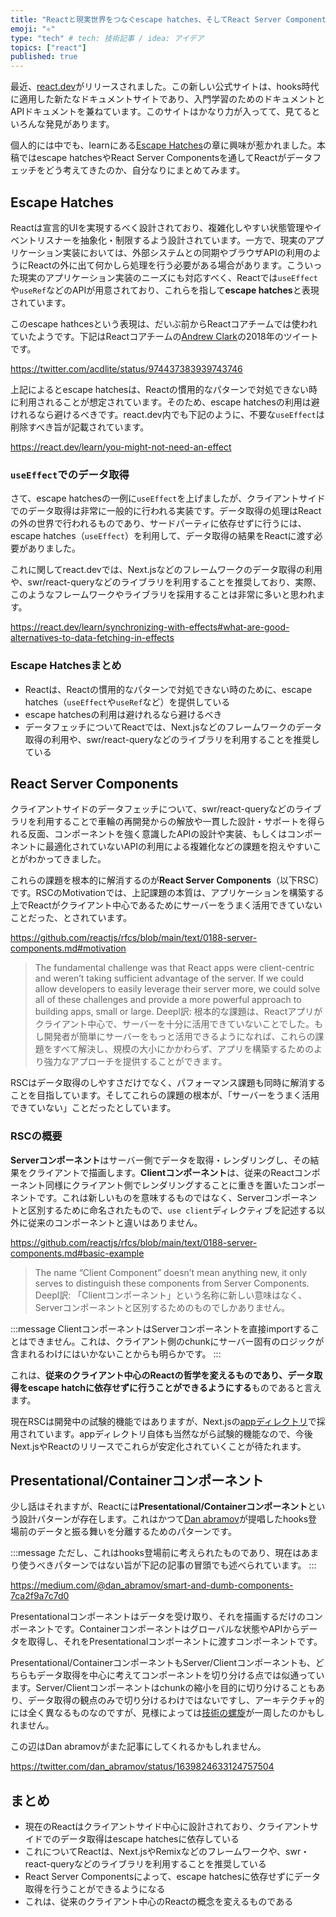 ```yaml
---
title: "Reactと現実世界をつなぐescape hatches、そしてReact Server Components"
emoji: "⚛️"
type: "tech" # tech: 技術記事 / idea: アイデア
topics: ["react"]
published: true
---
```


最近、[react.dev](https://react.dev/)がリリースされました。この新しい公式サイトは、hooks時代に適用した新たなドキュメントサイトであり、入門学習のためのドキュメントとAPIドキュメントを兼ねています。このサイトはかなり力が入ってて、見てるといろんな発見があります。

個人的には中でも、learnにある[Escape Hatches](https://react.dev/learn/escape-hatches)の章に興味が惹かれました。本稿ではescape hatchesやReact Server Componentsを通してReactがデータフェッチをどう考えてきたのか、自分なりにまとめてみます。

## Escape Hatches

Reactは宣言的UIを実現するべく設計されており、複雑化しやすい状態管理やイベントリスナーを抽象化・制限するよう設計されています。一方で、現実のアプリケーション実装においては、外部システムとの同期やブラウザAPIの利用のようにReactの外に出て何かしら処理を行う必要がある場合があります。こういった現実のアプリケーション実装のニーズにも対応すべく、Reactでは`useEffect`や`useRef`などのAPIが用意されており、これらを指して**escape hatches**と表現されています。

このescape hathcesという表現は、だいぶ前からReactコアチームでは使われていたようです。下記はReactコアチームの[Andrew Clark](https://twitter.com/acdlite)の2018年のツイートです。

https://twitter.com/acdlite/status/974437383939743746

上記によるとescape hatchesは、Reactの慣用的なパターンで対処できない時に利用されることが想定されています。そのため、escape hatchesの利用は避けれるなら避けるべきです。react.dev内でも下記のように、不要な`useEffect`は削除すべき旨が記載されています。

https://react.dev/learn/you-might-not-need-an-effect

### `useEffect`でのデータ取得

さて、escape hatchesの一例に`useEffect`を上げましたが、クライアントサイドでのデータ取得は非常に一般的に行われる実装です。データ取得の処理はReactの外の世界で行われるものであり、サードパーティに依存せずに行うには、escape hatches（`useEffect`）を利用して、データ取得の結果をReactに渡す必要がありました。

これに関してreact.devでは、Next.jsなどのフレームワークのデータ取得の利用や、swr/react-queryなどのライブラリを利用することを推奨しており、実際、このようなフレームワークやライブラリを採用することは非常に多いと思われます。

https://react.dev/learn/synchronizing-with-effects#what-are-good-alternatives-to-data-fetching-in-effects

### Escape Hatchesまとめ

- Reactは、Reactの慣用的なパターンで対処できない時のために、escape hatches（`useEffect`や`useRef`など）を提供している
- escape hatchesの利用は避けれるなら避けるべき
- データフェッチについてReactでは、Next.jsなどのフレームワークのデータ取得の利用や、swr/react-queryなどのライブラリを利用することを推奨している

## React Server Components

クライアントサイドのデータフェッチについて、swr/react-queryなどのライブラリを利用することで車輪の再開発からの解放や一貫した設計・サポートを得られる反面、コンポーネントを強く意識したAPIの設計や実装、もしくはコンポーネントに最適化されていないAPIの利用による複雑化などの課題を抱えやすいことがわかってきました。

これらの課題を根本的に解消するのが**React Server Components**（以下RSC）です。RSCのMotivationでは、上記課題の本質は、アプリケーションを構築する上でReactがクライアント中心であるためにサーバーをうまく活用できていないことだった、とされています。

https://github.com/reactjs/rfcs/blob/main/text/0188-server-components.md#motivation

> The fundamental challenge was that React apps were client-centric and weren’t taking sufficient advantage of the server. If we could allow developers to easily leverage their server more, we could solve all of these challenges and provide a more powerful approach to building apps, small or large.
Deepl訳: 根本的な課題は、Reactアプリがクライアント中心で、サーバーを十分に活用できていないことでした。もし開発者が簡単にサーバーをもっと活用できるようになれば、これらの課題をすべて解決し、規模の大小にかかわらず、アプリを構築するためのより強力なアプローチを提供することができます。

RSCはデータ取得のしやすさだけでなく、パフォーマンス課題も同時に解消することを目指しています。そしてこれらの課題の根本が、「サーバーをうまく活用できていない」ことだったとしています。

### RSCの概要

**Serverコンポーネント**はサーバー側でデータを取得・レンダリングし、その結果をクライアントで描画します。**Clientコンポーネント**は、従来のReactコンポーネント同様にクライアント側でレンダリングすることに重きを置いたコンポーネントです。これは新しいものを意味するものではなく、Serverコンポーネントと区別するために命名されたもので、`use client`ディレクティブを記述する以外に従来のコンポーネントと違いはありません。

https://github.com/reactjs/rfcs/blob/main/text/0188-server-components.md#basic-example

> The name “Client Component” doesn’t mean anything new, it only serves to distinguish these components from Server Components.
Deepl訳: 「Clientコンポーネント」という名称に新しい意味はなく、Serverコンポーネントと区別するためのものでしかありません。

:::message
ClientコンポーネントはServerコンポーネントを直接importすることはできません。これは、クライアント側のchunkにサーバー固有のロジックが含まれるわけにはいかないことからも明らかです。
:::

これは、**従来のクライアント中心のReactの哲学を変えるものであり、データ取得をescape hatchに依存せずに行うことができるようにする**ものであると言えます。

現在RSCは開発中の試験的機能ではありますが、Next.jsの[appディレクトリ](https://nextjs.org/docs/advanced-features/custom-app)で採用されています。appディレクトリ自体も当然ながら試験的機能なので、今後Next.jsやReactのリリースでこれらが安定化されていくことが待たれます。

## Presentational/Containerコンポーネント

少し話はそれますが、Reactには**Presentational/Containerコンポーネント**という設計パターンが存在します。これはかつて[Dan abramov](https://twitter.com/dan_abramov)が提唱したhooks登場前のデータと振る舞いを分離するためのパターンです。

:::message
ただし、これはhooks登場前に考えられたものであり、現在はあまり使うべきパターンではない旨が下記の記事の冒頭でも述べられています。
:::

https://medium.com/@dan_abramov/smart-and-dumb-components-7ca2f9a7c7d0

Presentationalコンポーネントはデータを受け取り、それを描画するだけのコンポーネントです。Containerコンポーネントはグローバルな状態やAPIからデータを取得し、それをPresentationalコンポーネントに渡すコンポーネントです。

Presentational/ContainerコンポーネントもServer/Clientコンポーネントも、どちらもデータ取得を中心に考えてコンポーネントを切り分ける点では似通っています。Server/Clientコンポーネントはchunkの縮小を目的に切り分けることもあり、データ取得の観点のみで切り分けるわけではないですし、アーキテクチャ的には全く異なるものなのですが、見様によっては[技術の螺旋](https://speakerdeck.com/twada/understanding-the-spiral-of-technologies?slide=10)が一周したのかもしれません。

この辺はDan abramovがまた記事にしてくれるかもしれません。

https://twitter.com/dan_abramov/status/1639824633124757504

## まとめ

- 現在のReactはクライアントサイド中心に設計されており、クライアントサイドでのデータ取得はescape hatchesに依存している
- これについてReactは、Next.jsやRemixなどのフレームワークや、swr・react-queryなどのライブラリを利用することを推奨している
- React Server Componentsによって、escape hatchesに依存せずにデータ取得を行うことができるようになる
- これは、従来のクライアント中心のReactの概念を変えるものである
